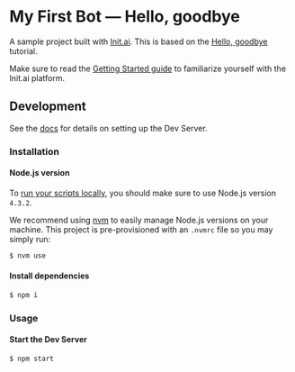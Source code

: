 # My First Bot &mdash; Hello, goodbye
A sample project built with [Init.ai](https://init.ai). This is based on the
[Hello, goodbye](https://docs.init.ai/tutorials/tutorial-01.html) tutorial.

Make sure to read the [Getting Started
guide](https://docs.init.ai/basics/getting_started.html) to familiarize yourself
with the Init.ai platform.

## Development

See the [docs](http://docs.init.ai/reference/dev-server.html) for details on setting up the Dev Server.

### Installation

#### Node.js version

To [run your scripts locally](https://docs.init.ai/reference/dev-server.html#local-testing), you should make sure to use Node.js version `4.3.2`.

We recommend using [nvm](https://github.com/creationix/nvm) to easily manage Node.js versions on your machine. This project is pre-provisioned with an `.nvmrc` file so you may simply run:

```bash
$ nvm use
```

#### Install dependencies

```bash
$ npm i
```

### Usage

#### Start the Dev Server

```bash
$ npm start
```
